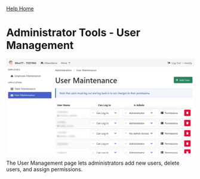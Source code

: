 [Help Home](https://cityssm.github.io/MonTY/docs/)

# Administrator Tools - User Management

![User Management](images/adminUserManagement.png)

The User Management page lets administrators add new users, delete users, and assign permissions.
